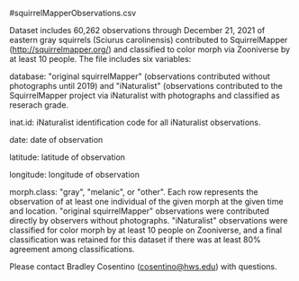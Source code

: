 #squirrelMapperObservations.csv

Dataset includes 60,262 observations through December 21, 2021 of eastern gray squirrels (Sciurus carolinensis) contributed to SquirrelMapper (http://squirrelmapper.org/) and classified to color morph via Zooniverse by at least 10 people. The file includes six variables:

database: "original squirrelMapper" (observations contributed without photographs until 2019) and "iNaturalist" (observations contributed to the SquirrelMapper project via iNaturalist with photographs and classified as reserach grade.

inat.id:  iNaturalist identification code for all iNaturalist observations.

date:  date of observation

latitude:  latitude of observation

longitude:  longitude of observation

morph.class:  "gray", "melanic", or "other". Each row represents the observation of at least one individual of the given morph at the given time and location. "original squirrelMapper" observations were contributed directly by observers without photographs.  "iNaturalist" observations were classified for color morph by at least 10 people on Zooniverse, and a final classification was retained for this dataset if there was at least 80% agreement among classifications. 

Please contact Bradley Cosentino (cosentino@hws.edu) with questions.
